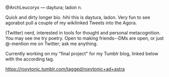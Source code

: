 @ArchLeucoryx — daytura; ladon n.

Quick and dirty longer bio. hihi this is daytura, ladon. Very fun to see agorabot pull a couple of my wikilinked Tweets into the Agora.

(Twitter) nerd, interested in tools for thought and personal metacognition. You may see me try poetry. Open to making friends--DMs are open, or just @-mention me on Twitter; ask me anything.

Currently working on my "final project" for my Tumblr blog, linked below with the according tag.

https://roxytonic.tumblr.com/tagged/roxytonic+ad+astra





